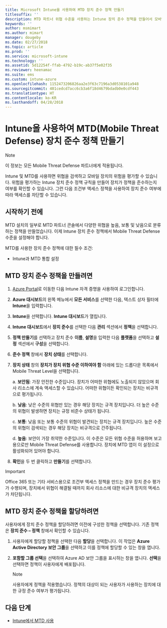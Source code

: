 ```yaml
---
title: Microsoft Intune을 사용하여 MTD 장치 준수 정책 만들기
titlesuffix: ''
description: MTD 파트너 위협 수준을 사용하는 Intune 장치 준수 정책을 만들어서 모바일 장치가 회사 리소스에 액세스할 수 있는지 확인합니다.
keywords: ''
author: msmimart
ms.author: mimart
manager: dougeby
ms.date: 02/27/2018
ms.topic: article
ms.prod: ''
ms.service: microsoft-intune
ms.technology: ''
ms.assetid: 5d12254f-ffab-4792-b19c-ab37f5e02f35
ms.reviewer: heenamac
ms.suite: ems
ms.custom: intune-azure
ms.openlocfilehash: 1152473206826aa2e3f63c7196a3d0538101a948
ms.sourcegitcommit: 401cedcd7acc6cb3a6f18d4679bdadb0e0cdf443
ms.translationtype: HT
ms.contentlocale: ko-KR
ms.lasthandoff: 04/28/2018
---
```

# <a name="create-mobile-threat-defense-mtd-device-compliance-policy-with-intune"></a>Intune을 사용하여 MTD(Mobile Threat Defense) 장치 준수 정책 만들기

> [!NOTE] 
> 이 정보는 모든 Mobile Threat Defense 파트너에게 적용됩니다.

Intune 및 MTD를 사용하면 위협을 검색하고 모바일 장치의 위험을 평가할 수 있습니다. 위험을 평가하는 Intune 장치 준수 정책 규칙을 만들어 장치가 정책을 준수하는지 여부를 확인할 수 있습니다. 그런 다음 조건부 액세스 정책을 사용하여 장치 준수 여부에 따라 액세스를 차단할 수 있습니다.

## <a name="before-you-begin"></a>시작하기 전에

MTD 설치의 일부로 MTD 파트너 콘솔에서 다양한 위협을 높음, 보통 및 낮음으로 분류하는 정책을 만들었습니다. 이제 Intune 장치 준수 정책에서 Mobile Threat Defense 수준을 설정해야 합니다.

MTD를 사용한 장치 준수 정책에 대한 필수 조건:

-   Intune과 MTD 통합 설정

## <a name="to-create-an-mtd-device-compliance-policy"></a>MTD 장치 준수 정책을 만들려면

1.  [Azure Portal](https://portal.azure.com/)로 이동한 다음 Intune 자격 증명을 사용하여 로그인합니다.

2.  **Azure 대시보드**의 왼쪽 메뉴에서 **모든 서비스**를 선택한 다음, 텍스트 상자 필터에 **Intune**을 입력합니다.

3.  **Intune**을 선택합니다. **Intune 대시보드**가 열립니다.

4. **Intune 대시보드**에서 **장치 준수**를 선택한 다음 **관리** 섹션에서 **정책**을 선택합니다.

5.  **정책 만들기**를 선택하고 장치 준수 **이름**, **설명**을 입력한 다음 **플랫폼**을 선택하고 **설정** 섹션에서 **구성**을 선택합니다.

6.  **준수 정책** 창에서 **장치 상태**를 선택합니다.

7.  **장치 상태** 창의 **장치가 장치 위협 수준 이하여야 함** 아래에 있는 드롭다운 목록에서 Mobile Threat Level을 선택합니다.

    a.  **보안됨**: 가장 안전한 수준입니다. 장치가 어떠한 위협에도 노출되지 않았으며 회사 리소스에 계속 액세스할 수 있습니다. 어떠한 위협이든 확인되는 장치는 비규격으로 평가됩니다.

    b.  **낮음**: 낮은 수준의 위협만 있는 경우 해당 장치는 규격 장치입니다. 더 높은 수준의 위협이 발생하면 장치는 규정 비준수 상태가 됩니다.

    c.  **보통**: 낮음 또는 보통 수준의 위협이 발견되는 장치는 규격 장치입니다. 높은 수준의 위협이 검색되는 경우 해당 장치는 비규격으로 간주됩니다.

    d.  **높음**: 보안이 가장 취약한 수준입니다. 이 수준은 모든 위협 수준을 허용하며 보고용으로만 Mobile Threat Defense를 사용합니다. 장치에 MTD 앱이 이 설정으로 활성화되어 있어야 합니다.

8.  **확인**을 두 번 클릭하고 **만들기**를 선택합니다.

> [!IMPORTANT]
> Office 365 또는 기타 서비스용으로 조건부 액세스 정책을 만드는 경우 장치 준수 평가가 수행되며, 장치에서 위협이 해결될 때까지 회사 리소스에 대한 비규격 장치의 액세스가 차단됩니다.

## <a name="to-assign-an-mtd-device-compliance-policy"></a>MTD 장치 준수 정책을 할당하려면

사용자에게 장치 준수 정책을 할당하려면 이전에 구성한 정책을 선택합니다. 기존 정책은 **장치 준수 – 정책** 창에서 확인할 수 있습니다.

1. 사용자에게 할당할 정책을 선택한 다음 **할당**을 선택합니다. 이 작업은 **Azure Active Directory 보안 그룹**을 선택하고 이를 정책에 할당할 수 있는 창을 엽니다.

2. **포함할 그룹 선택**을 선택하여 Azure AD 보안 그룹을 표시하는 창을 엽니다.  **선택**을 선택하면 정책이 사용자에게 배포됩니다.

    > [!NOTE] 
    > 사용자에게 정책을 적용했습니다. 정책의 대상이 되는 사용자가 사용하는 장치에 대한 규정 준수 여부가 평가됩니다.

## <a name="next-steps"></a>다음 단계

- [Intune에서 MTD 사용](mtd-connector-enable.md)
